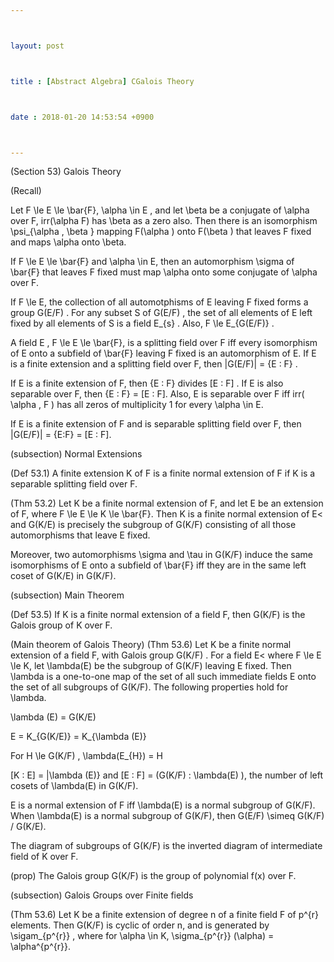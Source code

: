```yaml
---



layout: post



title : [Abstract Algebra] CGalois Theory



date : 2018-01-20 14:53:54 +0900



---
```


(Section 53) Galois Theory

(Recall) 

Let F \le E \le \bar{F}, \alpha \in E , and let \beta be a conjugate of \alpha over F, irr(\alpha F) has \beta as a zero also. Then there is an isomorphism \psi_{\alpha , \beta } mapping F(\alpha ) onto F(\beta ) that leaves F fixed and maps \alpha onto \beta.

If F \le E \le \bar{F} and \alpha \in E, then an automorphism \sigma of \bar{F} that leaves F fixed must map \alpha onto some conjugate of \alpha over F.

If F \le E, the collection of all automotphisms of E leaving F fixed forms a group G(E/F) . For any subset S of G(E/F) , the set of all elements of E left fixed by all elements of S is a field E_{s} . Also, F \le E_{G(E/F)} . 

A field E , F \le E \le \bar{F}, is a splitting field over F iff every isomorphism of E onto a subfield of \bar{F} leaving F fixed is an automorphism of E. If E is a finite extension and a splitting field over F, then |G(E/F)| = {E : F} .

If E is a finite extension of F, then {E : F} divides [E : F] . If E is also separable over F, then {E : F} = [E : F]. Also, E is separable over F iff irr( \alpha , F ) has all zeros of multiplicity 1 for every \alpha \in E.

If E is a finite extension of F and is separable splitting field over F, then |G(E/F)| = {E:F} = [E : F].

(subsection) Normal Extensions

(Def 53.1) A finite extension K of F is a finite normal extension of F if K is a separable splitting field over F.

(Thm 53.2) Let K be a finite normal extension of F, and let E be an extension of F, where F \le E \le K \le \bar{F}. Then K is a finite normal extension of E< and G(K/E) is precisely the subgroup of G(K/F) consisting of all those automorphisms that leave E fixed. 

Moreover, two automorphisms \sigma and \tau in G(K/F) induce the same isomorphisms of E onto a subfield of \bar{F} iff they are in the same left coset of G(K/E) in G(K/F).

(subsection) Main Theorem

(Def 53.5) If K is a finite normal extension of a field F, then G(K/F) is the Galois group of K over F.

(Main theorem of Galois Theory) (Thm 53.6) Let K be a finite normal extension of a field F, with Galois group G(K/F) . For a field E< where F \le E \le K, let \lambda(E) be the subgroup of G(K/F) leaving E fixed. Then \lambda is a one-to-one map of the set of all such immediate fields E onto the set of all subgroups of G(K/F). The following properties hold for \lambda.

\lambda (E) = G(K/E)

E = K_{G(K/E)} = K_{\lambda (E)}

For H \le G(K/F) , \lambda(E_{H}) = H

[K : E] = |\lambda (E)} and [E : F] = (G(K/F) : \lambda(E) ), the number of left cosets of \lambda(E) in G(K/F).

E is a normal extension of F iff \lambda(E) is a normal subgroup of G(K/F). When \lambda(E) is a normal subgroup of G(K/F), then G(E/F) \simeq G(K/F) / G(K/E).

The diagram of subgroups of G(K/F) is the inverted diagram of intermediate field of K over F.

(prop) The Galois group G(K/F) is the group of polynomial f(x) over F.

(subsection) Galois Groups over Finite fields

(Thm 53.6) Let K be a finite extension of degree n of a finite field F of p^{r} elements. Then G(K/F) is cyclic of order n, and is generated by \sigam_{p^{r}} , where for \alpha \in K, \sigma_{p^{r}} (\alpha) = \alpha^{p^{r}}.

